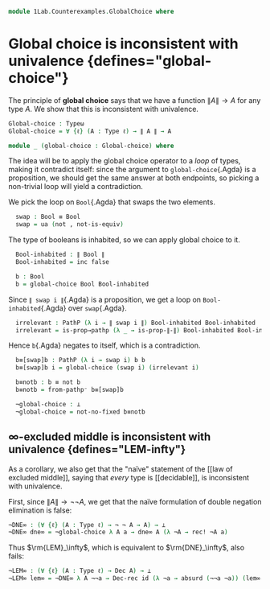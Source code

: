 <!--
```agda
open import 1Lab.Prelude

open import Data.Bool
open import Data.Dec
```
-->

```agda
module 1Lab.Counterexamples.GlobalChoice where
```

# Global choice is inconsistent with univalence {defines="global-choice"}

The principle of **global choice** says that we have a function $\| A \| \to A$ for
any type $A$. We show that this is inconsistent with univalence.

```agda
Global-choice : Typeω
Global-choice = ∀ {ℓ} (A : Type ℓ) → ∥ A ∥ → A

module _ (global-choice : Global-choice) where
```

The idea will be to apply the global choice operator to a _loop_ of types, making
it contradict itself: since the argument to `global-choice`{.Agda} is a proposition,
we should get the same answer at both endpoints, so picking a non-trivial loop
will yield a contradiction.

We pick the loop on `Bool`{.Agda} that swaps the two elements.

```agda
  swap : Bool ≡ Bool
  swap = ua (not , not-is-equiv)
```

The type of booleans is inhabited, so we can apply global choice to it.

```agda
  Bool-inhabited : ∥ Bool ∥
  Bool-inhabited = inc false

  b : Bool
  b = global-choice Bool Bool-inhabited
```

Since `∥ swap i ∥`{.Agda} is a proposition, we get a loop on `Bool-inhabited`{.Agda}
over `swap`{.Agda}.

```agda
  irrelevant : PathP (λ i → ∥ swap i ∥) Bool-inhabited Bool-inhabited
  irrelevant = is-prop→pathp (λ _ → is-prop-∥-∥) Bool-inhabited Bool-inhabited
```

Hence `b`{.Agda} negates to itself, which is a contradiction.

```agda
  b≡[swap]b : PathP (λ i → swap i) b b
  b≡[swap]b i = global-choice (swap i) (irrelevant i)

  b≡notb : b ≡ not b
  b≡notb = from-pathp⁻ b≡[swap]b

  ¬global-choice : ⊥
  ¬global-choice = not-no-fixed b≡notb
```

## ∞-excluded middle is inconsistent with univalence {defines="LEM-infty"}

As a corollary, we also get that the "naïve" statement of the [[law of excluded
middle]], saying that _every_ type is [[decidable]], is inconsistent with univalence.

First, since $\| A \| \to \neg \neg A$, we get that the naïve formulation of
double negation elimination is false:

```agda
¬DNE∞ : (∀ {ℓ} (A : Type ℓ) → ¬ ¬ A → A) → ⊥
¬DNE∞ dne∞ = ¬global-choice λ A a → dne∞ A (λ ¬A → rec! ¬A a)
```

Thus $\rm{LEM}_\infty$, which is equivalent to $\rm{DNE}_\infty$, also fails:

```agda
¬LEM∞ : (∀ {ℓ} (A : Type ℓ) → Dec A) → ⊥
¬LEM∞ lem∞ = ¬DNE∞ λ A ¬¬a → Dec-rec id (λ ¬a → absurd (¬¬a ¬a)) (lem∞ A)
```
